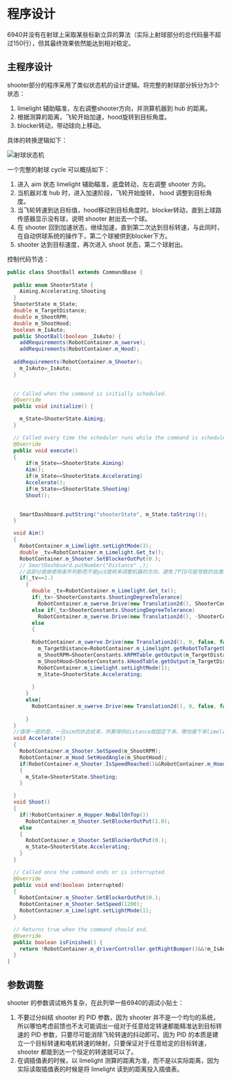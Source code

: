 # 程序设计

6940并没有在射球上采取某些标新立异的算法（实际上射球部分的总代码量不超过150行），但其最终效果依然能达到相对稳定。

## 主程序设计

shooter部分的程序采用了类似状态机的设计逻辑。将完整的射球部分拆分为3个状态：

1. limelight 辅助瞄准，左右调整shooter方向，并测算机器到 hub 的距离。
2. 根据测算的距离，飞轮开始加速，hood旋转到目标角度。
3. blocker转动，带动球向上移动。

具体的转换逻辑如下：

![射球状态机](https://r2.img.cdn.loliloli.net/19d48d1c0382158a62dfb072681f2190/2025/02/08/LIAPR.md.png)

一个完整的射球 cycle 可以概括如下：

1. 进入 aim 状态 limelight 辅助瞄准，底盘转动，左右调整 shooter 方向。
2. 当机器对准 hub 时，进入加速阶段，飞轮开始旋转， hood 调整到目标角度。
3. 当飞轮转速到达目标值，hood移动到目标角度时。blocker转动，直到上球路传感器显示没有球，说明 shooter 射出去一个球。
4. 在 shooter 回到加速状态，继续加速，直到第二次达到目标转速，与此同时，在自动供球系统的操作下，第二个球被供到blocker下方。
5. shooter 达到目标速度，再次进入 shoot 状态，第二个球射出。

控制代码节选：

```java
public class ShootBall extends CommandBase {
  
  public enum ShooterState {
    Aiming,Accelerating,Shooting
  }
  ShooterState m_State;
  double m_TargetDistance;
  double m_ShootRPM;
  double m_ShootHood;
  boolean m_IsAuto;
  public ShootBall(boolean _IsAuto) {
    addRequirements(RobotContainer.m_swerve);
    addRequirements(RobotContainer.m_Hood);
    
  addRequirements(RobotContainer.m_Shooter);
    m_IsAuto=_IsAuto;
  }
 

  // Called when the command is initially scheduled.
  @Override
  public void initialize() {

    m_State=ShooterState.Aiming;
  }

  // Called every time the scheduler runs while the command is scheduled.
  @Override
  public void execute() 
  {
      if(m_State==ShooterState.Aiming)
      Aim();
      if(m_State==ShooterState.Accelerating)
      Accelerate();
      if(m_State==ShooterState.Shooting)
      Shoot();

   
    SmartDashboard.putString("shooterState", m_State.toString());
  }

  void Aim()
  {
    RobotContainer.m_Limelight.setLightMode(3);
    double _tv=RobotContainer.m_Limelight.Get_tv();
    RobotContainer.m_Shooter.SetBlockerOutPut(0.);
    // SmartDashboard.putNumber("Distance" ,);
    //这部分直接使用条件判断而不是pid旋转来调整机器的方向，避免了PID可能导致的自激振荡问题。
    if(_tv==1.)
      {
        double _tx=RobotContainer.m_Limelight.Get_tx();
        if(_tx<-ShooterConstants.ShootingDegreeTolerance)
          RobotContainer.m_swerve.Drive(new Translation2d(), ShooterConstants.ShootingFixSpeed, false, false);
        else if(_tx>ShooterConstants.ShootingDegreeTolerance)
          RobotContainer.m_swerve.Drive(new Translation2d(), -ShooterConstants.ShootingFixSpeed, false, false);
        else
        {
                
        RobotContainer.m_swerve.Drive(new Translation2d(), 0, false, false);
          m_TargetDistance=RobotContainer.m_Limelight.getRobotToTargetDistance();
          m_ShootRPM=ShooterConstants.kRPMTable.getOutput(m_TargetDistance);
          m_ShootHood=ShooterConstants.kHoodTable.getOutput(m_TargetDistance);
          RobotContainer.m_Limelight.setLightMode(1);
          m_State=ShooterState.Accelerating;
      
        }
      }
      else{
        RobotContainer.m_swerve.Drive(new Translation2d(), 0, false, false);
  
      }
  }
  //值得一提的是，一旦aim的状态结束，所算得的distance就固定下来，哪怕接下来limelight什么都扫不到也不会干扰shooter出球，这有效避免了limelight突然抽风导致射球终止的问题
  void Accelerate()
  {
    RobotContainer.m_Shooter.SetSpeed(m_ShootRPM);
    RobotContainer.m_Hood.SetHoodAngle(m_ShootHood);
    if(RobotContainer.m_Shooter.IsSpeedReached()&&RobotContainer.m_Hood.IsHoodAtAngle())
    {
      m_State=ShooterState.Shooting;
    }

  }
  void Shoot()
  {
    if(!RobotContainer.m_Hopper.NoBallOnTop())
      RobotContainer.m_Shooter.SetBlockerOutPut(1.0);
    else
    {
      RobotContainer.m_Shooter.SetBlockerOutPut(0.);
      m_State=ShooterState.Accelerating;
    }
  }

  // Called once the command ends or is interrupted.
  @Override
  public void end(boolean interrupted) 
  {
    RobotContainer.m_Shooter.SetBlockerOutPut(0.);
    RobotContainer.m_Shooter.SetSpeed(1200);
    RobotContainer.m_Limelight.setLightMode(1);
  }

  // Returns true when the command should end.
  @Override
  public boolean isFinished() {
    return !RobotContainer.m_driverController.getRightBumper()&&!m_IsAuto;
  }
}

```

## 参数调整

shooter 的参数调试格外复杂，在此列举一些6940的调试小贴士：

1. 不要过分纠结 shooter 的 PID 参数，因为 shooter 并不是一个均匀的系统，所以哪怕考虑前馈也不太可能调出一组对于任意给定转速都能精准达到目标转速的 PID 参数，只要尽可能消除飞轮转速的抖动即可。因为 PID 的本质是建立一个目标转速和电机转速的映射，只要保证对于任意给定的目标转速，shooter 都能到达一个恒定的转速就可以了。
2. 在调插值表的时候，以 limelight 测算的距离为准，而不是以实际距离，因为实际读取插值表的时候是将 limelight 读到的距离投入插值表。
